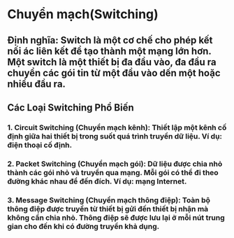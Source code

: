 # Chuyển mạch(Switching)
## Định nghĩa: Switch là một cơ chế cho phép kết nối ác liên kết để tạo thành một mạng lớn hơn. Một switch là một thiết bị đa đầu vào, đa đầu ra chuyển các gói tin từ một đầu vào dến một hoặc nhiều đầu ra.
## Các Loại Switching Phổ Biến
### 1. Circuit Switching (Chuyển mạch kênh): Thiết lập một kênh cố định giữa hai thiết bị trong suốt quá trình truyền dữ liệu. Ví dụ: điện thoại cố định.
### 2. Packet Switching (Chuyển mạch gói): Dữ liệu được chia nhỏ thành các gói nhỏ và truyền qua mạng. Mỗi gói có thể đi theo đường khác nhau để đến đích. Ví dụ: mạng Internet.
### 3. Message Switching (Chuyển mạch thông điệp): Toàn bộ thông điệp được truyền từ thiết bị gửi đến thiết bị nhận mà không cần chia nhỏ. Thông điệp sẽ được lưu lại ở mỗi nút trung gian cho đến khi có đường truyền khả dụng.